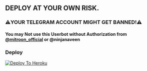 ## DEPLOY AT YOUR OWN RISK.
### ⚠️YOUR TELEGRAM ACCOUNT MIGHT GET BANNED!⚠️


#### You may Not use this Userbot without Authorization from [@mitroon_official](https://telegram.me/ninjanaveen) or @ninjanaveen


### Deploy

[![Deploy To Heroku](https://www.herokucdn.com/deploy/button.svg)](https://heroku.com/deploy?template=https://github.com/ninjanaveen/PrashadUserbot)
